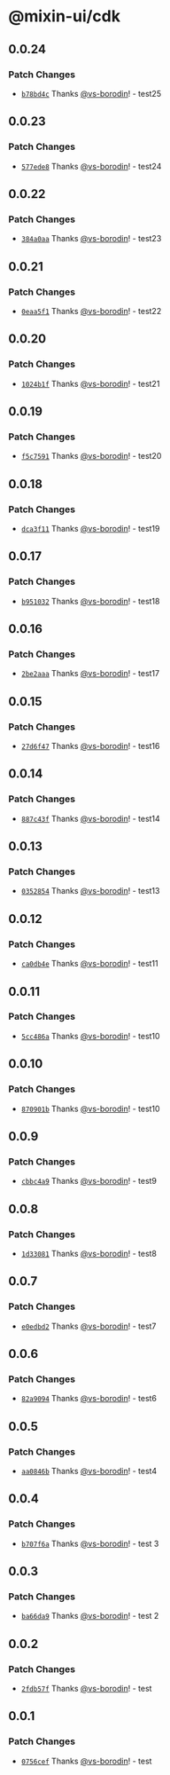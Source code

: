 # @mixin-ui/cdk

## 0.0.24

### Patch Changes

- [`b78bd4c`](https://github.com/CORETEQ/mixin-ui/commit/b78bd4c9b80907dd36954bf16f71318a994a1e25) Thanks [@vs-borodin](https://github.com/vs-borodin)! - test25

## 0.0.23

### Patch Changes

- [`577ede8`](https://github.com/CORETEQ/mixin-ui/commit/577ede84b58184015cd735d9db4af73fcca78da6) Thanks [@vs-borodin](https://github.com/vs-borodin)! - test24

## 0.0.22

### Patch Changes

- [`384a0aa`](https://github.com/CORETEQ/mixin-ui/commit/384a0aac3cc7570c29d959c90a13d2d2281b826b) Thanks [@vs-borodin](https://github.com/vs-borodin)! - test23

## 0.0.21

### Patch Changes

- [`0eaa5f1`](https://github.com/CORETEQ/mixin-ui/commit/0eaa5f15d7a4e341596b43bf1d3473245950873a) Thanks [@vs-borodin](https://github.com/vs-borodin)! - test22

## 0.0.20

### Patch Changes

- [`1024b1f`](https://github.com/CORETEQ/mixin-ui/commit/1024b1f49bf036b69cd89f7e11ea7aa23d7ca346) Thanks [@vs-borodin](https://github.com/vs-borodin)! - test21

## 0.0.19

### Patch Changes

- [`f5c7591`](https://github.com/CORETEQ/mixin-ui/commit/f5c75910baa6c3b1b09f7fce90f96be9a55492d5) Thanks [@vs-borodin](https://github.com/vs-borodin)! - test20

## 0.0.18

### Patch Changes

- [`dca3f11`](https://github.com/CORETEQ/mixin-ui/commit/dca3f1136742e96d3e01cd2696fa08654ad02a77) Thanks [@vs-borodin](https://github.com/vs-borodin)! - test19

## 0.0.17

### Patch Changes

- [`b951032`](https://github.com/CORETEQ/mixin-ui/commit/b9510322d1081b0c8b1ceb0c3fe57acefee46158) Thanks [@vs-borodin](https://github.com/vs-borodin)! - test18

## 0.0.16

### Patch Changes

- [`2be2aaa`](https://github.com/CORETEQ/mixin-ui/commit/2be2aaa1ca07a4abd6dd2c76356917a5ca3378b3) Thanks [@vs-borodin](https://github.com/vs-borodin)! - test17

## 0.0.15

### Patch Changes

- [`27d6f47`](https://github.com/CORETEQ/mixin-ui/commit/27d6f47cdf6be9c3b254972dc10847d99f3d5941) Thanks [@vs-borodin](https://github.com/vs-borodin)! - test16

## 0.0.14

### Patch Changes

- [`887c43f`](https://github.com/CORETEQ/mixin-ui/commit/887c43f0f797bd8c133d046dc2bd326801fcd72e) Thanks [@vs-borodin](https://github.com/vs-borodin)! - test14

## 0.0.13

### Patch Changes

- [`0352854`](https://github.com/CORETEQ/mixin-ui/commit/035285443a8d27b803d4f3966755996a0205788a) Thanks [@vs-borodin](https://github.com/vs-borodin)! - test13

## 0.0.12

### Patch Changes

- [`ca0db4e`](https://github.com/CORETEQ/mixin-ui/commit/ca0db4e3f0daf8dbbd2061bf2bc45b6ad83bfaab) Thanks [@vs-borodin](https://github.com/vs-borodin)! - test11

## 0.0.11

### Patch Changes

- [`5cc486a`](https://github.com/CORETEQ/mixin-ui/commit/5cc486ad05ee6916fbd0036d8d17ceec13276a9a) Thanks [@vs-borodin](https://github.com/vs-borodin)! - test10

## 0.0.10

### Patch Changes

- [`870901b`](https://github.com/CORETEQ/mixin-ui/commit/870901be2c37ee96199248625a7fcef5f6fe079f) Thanks [@vs-borodin](https://github.com/vs-borodin)! - test10

## 0.0.9

### Patch Changes

- [`cbbc4a9`](https://github.com/CORETEQ/mixin-ui/commit/cbbc4a98f10347469140e8c42d7010c6531301e7) Thanks [@vs-borodin](https://github.com/vs-borodin)! - test9

## 0.0.8

### Patch Changes

- [`1d33081`](https://github.com/CORETEQ/mixin-ui/commit/1d330814728e572543c1e9b6fc699c38df91c971) Thanks [@vs-borodin](https://github.com/vs-borodin)! - test8

## 0.0.7

### Patch Changes

- [`e0edbd2`](https://github.com/CORETEQ/mixin-ui/commit/e0edbd29645d2aa210e6e63943bb0a9606909184) Thanks [@vs-borodin](https://github.com/vs-borodin)! - test7

## 0.0.6

### Patch Changes

- [`82a9094`](https://github.com/CORETEQ/mixin-ui/commit/82a909452f95f723aeeced7c1dc27112a615a2a1) Thanks [@vs-borodin](https://github.com/vs-borodin)! - test6

## 0.0.5

### Patch Changes

- [`aa0846b`](https://github.com/CORETEQ/mixin-ui/commit/aa0846be30ef2b4a3eae5cea5330afef1649e974) Thanks [@vs-borodin](https://github.com/vs-borodin)! - test4

## 0.0.4

### Patch Changes

- [`b707f6a`](https://github.com/CORETEQ/mixin-ui/commit/b707f6ae0760f2bc69314c2ecda080f13ce0ac8e) Thanks [@vs-borodin](https://github.com/vs-borodin)! - test 3

## 0.0.3

### Patch Changes

- [`ba66da9`](https://github.com/CORETEQ/mixin-ui/commit/ba66da9fef5feaa76043e44685706a6803056b8f) Thanks [@vs-borodin](https://github.com/vs-borodin)! - test 2

## 0.0.2

### Patch Changes

- [`2fdb57f`](https://github.com/CORETEQ/mixin-ui/commit/2fdb57f26979347e5c71ac73dfd36f45ea1690de) Thanks [@vs-borodin](https://github.com/vs-borodin)! - test

## 0.0.1

### Patch Changes

- [`0756cef`](https://github.com/CORETEQ/mixin-ui/commit/0756cefe11162e7f4fbc1138bdc7abc6a1c4a592) Thanks [@vs-borodin](https://github.com/vs-borodin)! - test
